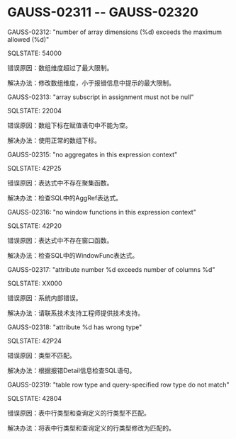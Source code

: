 # GAUSS-02311 -- GAUSS-02320<a name="ZH-CN_TOPIC_0302073232"></a>

GAUSS-02312: "number of array dimensions \(%d\) exceeds the maximum allowed \(%d\)"

SQLSTATE: 54000

错误原因：数组维度超过了最大限制。

解决办法：修改数组维度，小于报错信息中提示的最大限制。

GAUSS-02313: "array subscript in assignment must not be null"

SQLSTATE: 22004

错误原因：数组下标在赋值语句中不能为空。

解决办法：使用正常的数组下标。

GAUSS-02315: "no aggregates in this expression context"

SQLSTATE: 42P25

错误原因：表达式中不存在聚集函数。

解决办法：检查SQL中的AggRef表达式。

GAUSS-02316: "no window functions in this expression context"

SQLSTATE: 42P20

错误原因：表达式中不存在窗口函数。

解决办法：检查SQL中的WindowFunc表达式。

GAUSS-02317: "attribute number %d exceeds number of columns %d"

SQLSTATE: XX000

错误原因：系统内部错误。

解决办法：请联系技术支持工程师提供技术支持。

GAUSS-02318: "attribute %d has wrong type"

SQLSTATE: 42P24

错误原因：类型不匹配。

解决办法：根据报错Detail信息检查SQL语句。

GAUSS-02319: "table row type and query-specified row type do not match"

SQLSTATE: 42804

错误原因：表中行类型和查询定义的行类型不匹配。

解决办法：将表中行类型和查询定义的行类型修改为匹配的。
